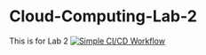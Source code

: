 # Cloud-Computing-Lab-2
This is for Lab 2
[![Simple CI/CD Workflow](https://github.com/Midnight-Wolfina/Cloud-Computing-Lab-2/actions/workflows/ci-cd.yml/badge.svg)](https://github.com/Midnight-Wolfina/Cloud-Computing-Lab-2/actions/workflows/ci-cd.yml)
